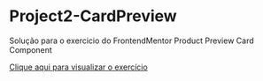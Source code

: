 # Project2-CardPreview

Solução para o exercicio do FrontendMentor Product Preview Card Component

<a href="https://pinheirops.github.io/FrontendMentor-Product-Card-Preview-Component/">Clique aqui para visualizar o exercício</a>
